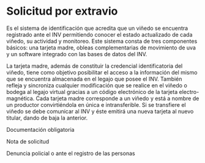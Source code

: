 # Solicitud por extravio

Es el sistema de identificación que acredita que un viñedo se encuentra registrado ante el INV permitiendo conocer el estado actualizado de cada viñedo, su actividad y monitoreo. Este sistema consta de tres componentes básicos: una tarjeta madre, obleas complementarias de movimiento de uva y un software integrado con las bases de datos del INV.

La tarjeta madre, además de constituir la credencial identificatoria del viñedo, tiene como objetivo posibilitar el acceso a la información del mismo que se encuentra almacenada en el legajo que posee el INV. También refleja y sincroniza cualquier modificación que se realice en el viñedo o bodega al legajo virtual gracias a un código electrónico de la tarjeta electro-magnética. Cada tarjeta madre corresponde a un viñedo y está a nombre de un productor convirtiéndola en única e intransferible. Si se transfiere el viñedo se debe comunicar al INV y éste emitirá una nueva tarjeta al nuevo titular, dando de baja la anterior.

Documentación obligatoria

Nota de solicitud

Denuncia policial o ante el registro de las personas